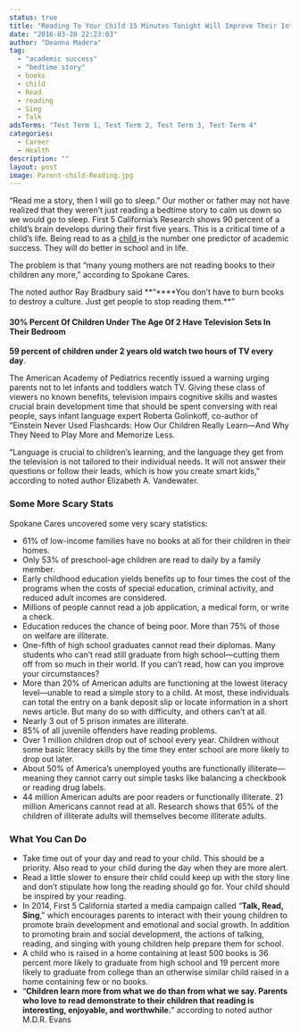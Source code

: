 ```yaml
---
status: true
title: "Reading To Your Child 15 Minutes Tonight Will Improve Their Intelligence"
date: "2016-03-20 22:23:03"
author: "Deanna Madera"
tag:
  - "academic success"
  - "bedtime story"
  - books
  - child
  - Read
  - reading
  - Sing
  - Talk
adsTerms: "Test Term 1, Test Term 2, Test Term 3, Test Term 4"
categories:
  - Career
  - Health
description: ""
layout: post
image: Parent-child-Reading.jpg
---
```


“Read me a story, then I will go to sleep.” Our mother or father may not have realized that they weren’t just reading a bedtime story to calm us down so we would go to sleep. First 5 California’s Research shows 90 percent of a child’s brain develops during their first five years. This is a critical time of a child’s life. Being read to as a [child ](/4-ways-save-money-child-care)is the number one predictor of academic success. They will do better in school and in life.

The problem is that “many young mothers are not reading books to their children any more,” according to Spokane Cares.

The noted author Ray Bradbury said **“\*\***You don’t have to burn books to destroy a culture. Just get people to stop reading them.\*\*”

#### 30% Percent Of Children Under The Age Of 2 Have Television Sets In Their Bedroom

**59 percent of children under 2 years old watch two hours of TV every day**.

The American Academy of Pediatrics recently issued a warning urging parents not to let infants and toddlers watch TV. Giving these class of viewers no known benefits, television impairs cognitive skills and wastes crucial brain development time that should be spent conversing with real people, says infant language expert Roberta Golinkoff, co-author of “Einstein Never Used Flashcards: How Our Children Really Learn—And Why They Need to Play More and Memorize Less.

“Language is crucial to children’s learning, and the language they get from the television is not tailored to their individual needs. It will not answer their questions or follow their leads, which is how you create smart kids,” according to noted author Elizabeth A. Vandewater.

### Some More Scary Stats

Spokane Cares uncovered some very scary statistics:

- 61% of low-income families have no books at all for their children in their homes.
- Only 53% of preschool-age children are read to daily by a family member.
- Early childhood education yields benefits up to four times the cost of the programs when the costs of special education, criminal activity, and reduced adult incomes are considered.
- Millions of people cannot read a job application, a medical form, or write a check.
- Education reduces the chance of being poor. More than 75% of those on welfare are illiterate.
- One-fifth of high school graduates cannot read their diplomas. Many students who can’t read still graduate from high school—cutting them off from so much in their world. If you can’t read, how can you improve your circumstances?
- More than 20% of American adults are functioning at the lowest literacy level—unable to read a simple story to a child. At most, these individuals can total the entry on a bank deposit slip or locate information in a short news article. But many do so with difficulty, and others can’t at all.
- Nearly 3 out of 5 prison inmates are illiterate.
- 85% of all juvenile offenders have reading problems.
- Over 1 million children drop out of school every year. Children without some basic literacy skills by the time they enter school are more likely to drop out later.
- About 50% of America’s unemployed youths are functionally illiterate—meaning they cannot carry out simple tasks like balancing a checkbook or reading drug labels.
- 44 million American adults are poor readers or functionally illiterate. 21 million Americans cannot read at all. Research shows that 65% of the children of illiterate adults will themselves become illiterate adults.

### What You Can Do

- Take time out of your day and read to your child. This should be a priority. Also read to your child during the day when they are more alert.
- Read a little slower to ensure their child could keep up with the story line and don’t stipulate how long the reading should go for. Your child should be inspired by your reading.
- In 2014, First 5 California started a media campaign called “**Talk, Read, Sing**,” which encourages parents to interact with their young children to promote brain development and emotional and social growth. In addition to promoting brain and social development, the actions of talking, reading, and singing with young children help prepare them for school.
- A child who is raised in a home containing at least 500 books is 36 percent more likely to graduate from high school and 19 percent more likely to graduate from college than an otherwise similar child raised in a home containing few or no books.
- “**Children learn more from what we do than from what we say. Parents who love to read demonstrate to their children that reading is interesting, enjoyable, and worthwhile.**” according to noted author M.D.R. Evans
